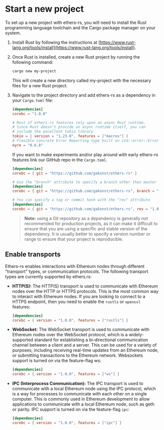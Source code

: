 # Start a new project

To set up a new project with ethers-rs, you will need to install the Rust programming language toolchain and the Cargo package manager on your system.

1. Install Rust by following the instructions at [https://www.rust-lang.org/tools/install](https://www.rust-lang.org/tools/install).
2. Once Rust is installed, create a new Rust project by running the following command:

    ```bash
    cargo new my-project
    ```

    This will create a new directory called my-project with the necessary files for a new Rust project.

3. Navigate to the project directory and add ethers-rs as a dependency in your `Cargo.toml` file:

    ```toml
    [dependencies]
    corebc = "1.0.0"

    # Most of ethers-rs features rely upon an async Rust runtime.
    # Since Rust doesn't provide an async runtime itself, you can
    # include the excellent tokio library
    tokio = { version = "1.23.0", features = ["macros"] }
    # Flexible concrete Error Reporting type built on std::error::Error with customizable Reports
    eyre = "0.6.8"
    ```

    If you want to make experiments and/or play around with early ethers-rs features link our GitHub repo in the `Cargo.toml`.

    ```toml
    [dependencies]
    corebc = { git = "https://github.com/gakonst/ethers-rs" }

    # Use the "branch" attribute to specify a branch other than master
    [dependencies]
    corebc = { git = "https://github.com/gakonst/ethers-rs", branch = "branch-name" }

    # You can specify a tag or commit hash with the "rev" attribute
    [dependencies]
    corebc = { git = "https://github.com/gakonst/ethers-rs", rev = "1.0.2" }
    ```

    > **Note:** using a Git repository as a dependency is generally not recommended
    > for production projects, as it can make it difficult to ensure that you are using
    > a specific and stable version of the dependency.
    > It is usually better to specify a version number or range to ensure that your project
    > is reproducible.

## Enable transports

Ethers-rs enables interactions with Ethereum nodes through different "transport" types, or communication protocols.
The following transport types are currently supported by ethers.rs:

- **HTTP(S):** The HTTP(S) transport is used to communicate with Ethereum nodes over the HTTP or HTTPS protocols. This is the most common way to interact with Ethereum nodes. If you are looking to connect to a HTTPS endpoint, then you need to enable the `rustls` or `openssl` features:

    ```toml
    [dependencies]
    corebc = { version = "1.0.0", features = ["rustls"] }
    ```

- **WebSocket:** The WebSocket transport is used to communicate with Ethereum nodes over the WebSocket protocol, which is a widely-supported standard for establishing a bi-directional communication channel between a client and a server. This can be used for a variety of purposes, including receiving real-time updates from an Ethereum node, or submitting transactions to the Ethereum network. Websockets support is turned on via the feature-flag ws:

    ```toml
    [dependencies]
    corebc = { version = "1.0.0", features = ["ws"] }
    ```

- **IPC (Interprocess Communication):** The IPC transport is used to communicate with a local Ethereum node using the IPC protocol, which is a way for processes to communicate with each other on a single computer. This is commonly used in Ethereum development to allow applications to communicate with a local Ethereum node, such as geth or parity. IPC support is turned on via the feature-flag `ipc`:
    ```toml
    [dependencies]
    corebc = { version = "1.0.0", features = ["ipc"] }
    ```
